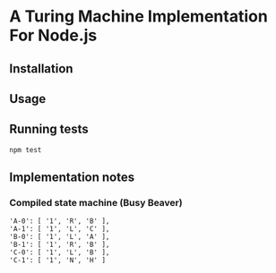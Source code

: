 # A Turing Machine Implementation For Node.js

## Installation

## Usage

## Running tests

    npm test

## Implementation notes
### Compiled state machine (Busy Beaver)

    'A-0': [ '1', 'R', 'B' ],
    'A-1': [ '1', 'L', 'C' ],
    'B-0': [ '1', 'L', 'A' ],
    'B-1': [ '1', 'R', 'B' ],
    'C-0': [ '1', 'L', 'B' ],
    'C-1': [ '1', 'N', 'H' ]
